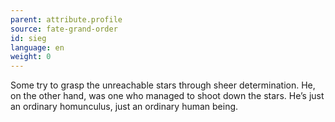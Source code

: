 ```yaml
---
parent: attribute.profile
source: fate-grand-order
id: sieg
language: en
weight: 0
---
```


Some try to grasp the unreachable stars through sheer determination. He, on the other hand, was one who managed to shoot down the stars.
He’s just an ordinary homunculus, just an ordinary human being.
